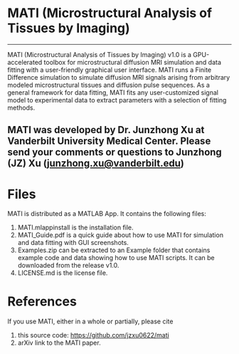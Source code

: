 # MATI (Microstructural Analysis of Tissues by Imaging)
---------------------------------------------------------------------------------------------------------------
MATI (Microstructural Analysis of Tissues by Imaging) v1.0 is a GPU-accelerated toolbox for microstructural diffusion MRI simulation and data fitting with a user-friendly graphical user interface. MATI runs a Finite Difference simulation to simulate diffusion MRI signals arising from arbitrary modeled microstructural tissues and diffusion pulse sequences. As a general framework for data fitting, MATI fits any user-customized signal model to experimental data to extract parameters with a selection of fitting methods. 

MATI was developed by Dr. Junzhong Xu at Vanderbilt University Medical Center. Please send your comments or questions to Junzhong (JZ) Xu (junzhong.xu@vanderbilt.edu)
---------------------------------------------------------------------------------------------------------------

# Files
MATI is distributed as a MATLAB App. It contains the following files:
1. MATI.mlappinstall is the installation file. 
2. MATI_Guide.pdf is a quick guide about how to use MATI for simulation and data fitting with GUI screenshots. 
3. Examples.zip can be extracted to an Example folder that contains example code and data showing how to use MATI scripts. It can be downloaded from the release v1.0. 
4. LICENSE.md is the license file. 

# References
If you use MATI, either in a whole or partially, please cite 
1. this source code: https://github.com/jzxu0622/mati
2. arXiv link to the MATI paper. 



